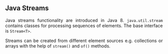 <div style="text-align: justify">
<H2><B>Java Streams</B></H2>

Java streams functionality are introduced in Java 8. `java.util.stream` contains classes for processing sequences of elements. The base interface is `Stream<T>`. 

Streams can be created from different element sources e.g. collections or arrays with the help of `stream()` and `of()` methods.


</div>